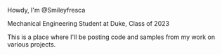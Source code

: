 Howdy, I'm @Smileyfresca

Mechanical Engineering Student at Duke, Class of 2023

This is a place where I'll be posting code and samples from my work on various projects.

<!---
smileyfresca/smileyfresca is a ✨ special ✨ repository because its `README.md` (this file) appears on your GitHub profile.
You can click the Preview link to take a look at your changes.
--->
